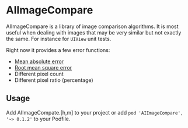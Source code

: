 # AIImageCompare

AIImageCompare is a library of image comparison algorithms. It is most useful when dealing with images that may be very similar but not exactly the same. For instance for `UIView` unit tests.

Right now it provides a few error functions:
* [Mean absolute error](http://en.wikipedia.org/wiki/Mean_absolute_error)
* [Root mean square error](http://en.wikipedia.org/wiki/Root-mean-square_deviation)
* Different pixel count
* Different pixel ratio (percentage)

## Usage
Add AIImageCompate.[h,m] to your project or add `pod 'AIImageCompare', '~> 0.1.2'` to your Podfile.
